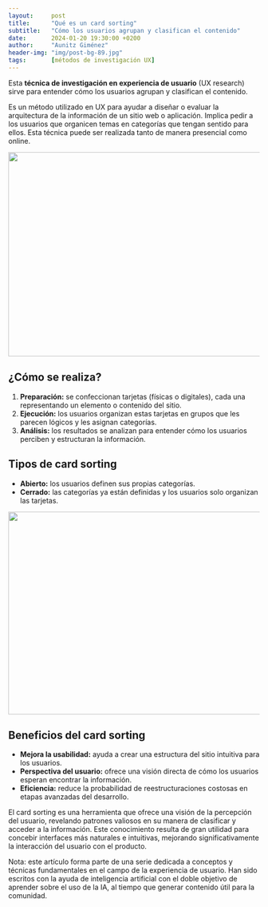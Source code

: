 ```yaml
---
layout:     post
title:      "Qué es un card sorting"
subtitle:   "Cómo los usuarios agrupan y clasifican el contenido"
date:       2024-01-20 19:30:00 +0200
author:     "Aunitz Giménez"
header-img: "img/post-bg-89.jpg"
tags:       [métodos de investigación UX]
---
```


<p>Esta <strong>técnica de investigación en experiencia de usuario</strong> (UX research) sirve para entender cómo los usuarios agrupan y clasifican el contenido.</p>

<p>Es un método utilizado en UX para ayudar a diseñar o evaluar la arquitectura de la información de un sitio web o aplicación. Implica pedir a los usuarios que organicen temas en categorías que tengan sentido para ellos. Esta técnica puede ser realizada tanto de manera presencial como online.</p>

<p><img src="{{ site.baseurl }}/img/que-es-un-card-sorting-01.jpg" loading="lazy" alt="" width="720" height="409"></p>

<h2>¿Cómo se realiza?</h2>

<ol>
	<li><strong>Preparación:</strong> se confeccionan tarjetas (físicas o digitales), cada una representando un elemento o contenido del sitio.</li>
	<li><strong>Ejecución:</strong> los usuarios organizan estas tarjetas en grupos que les parecen lógicos y les asignan categorías.</li>
	<li><strong>Análisis:</strong> los resultados se analizan para entender cómo los usuarios perciben y estructuran la información.</li>
</ol>

<h2>Tipos de card sorting</h2>

<ul>
	<li><strong>Abierto:</strong> los usuarios definen sus propias categorías.</li>
	<li><strong>Cerrado:</strong> las categorías ya están definidas y los usuarios solo organizan las tarjetas.</li>
</ul>

<p><img src="{{ site.baseurl }}/img/que-es-un-card-sorting-02.jpg" loading="lazy" alt="" width="720" height="406"></p>

<h2>Beneficios del card sorting</h2>

<ul>
	<li><strong>Mejora la usabilidad:</strong> ayuda a crear una estructura del sitio intuitiva para los usuarios.</li>
	<li><strong>Perspectiva del usuario:</strong> ofrece una visión directa de cómo los usuarios esperan encontrar la información.</li>
	<li><strong>Eficiencia:</strong> reduce la probabilidad de reestructuraciones costosas en etapas avanzadas del desarrollo.</li>
</ul>

<p>El card sorting es una herramienta que ofrece una visión de la percepción del usuario, revelando patrones valiosos en su manera de clasificar y acceder a la información. Este conocimiento resulta de gran utilidad para concebir interfaces más naturales e intuitivas, mejorando significativamente la interacción del usuario con el producto.</p>

<p class="small">Nota: este artículo forma parte de una serie dedicada a conceptos y técnicas fundamentales en el campo de la experiencia de usuario. Han sido escritos con la ayuda de inteligencia artificial con el doble objetivo de aprender sobre el uso de la IA, al tiempo que generar contenido útil para la comunidad.</p>